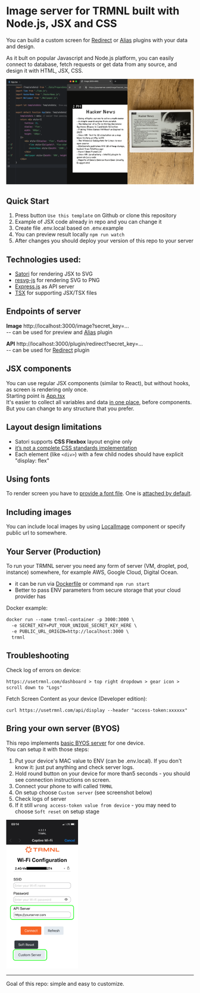 # Image server for TRMNL built with Node.js, JSX and CSS

You can build a custom screen for [Redirect](https://help.usetrmnl.com/en/articles/11035846-redirect-plugin)
or [Alias](https://help.usetrmnl.com/en/articles/10701448-alias-plugin) plugins with your data and design.

As it bult on popular Javascript and Node.js platform, you can easily connect to database, fetch requests or get data
from any source, and design it with HTML, JSX, CSS.

<img src="preview.png" alt="preview">

## Quick Start

1. Press button `Use this template` on Github or clone this repository
2. Example of JSX code already in repo and you can change it
3. Create file .env.local based on .env.example
3. You can preview result locally `npm run watch`
5. After changes you should deploy your version of this repo to your server

## Technologies used:

- [Satori](https://www.npmjs.com/package/satori) for rendering JSX to SVG
- [resvg-js](https://www.npmjs.com/package/@resvg/resvg-js) for rendering SVG to PNG
- [Express.js](https://expressjs.com) as API server
- [TSX](https://tsx.is) for supporting JSX/TSX files

## Endpoints of server

**Image** http://localhost:3000/image?secret_key=... <br>
-- can be used for preview and [Alias](https://help.usetrmnl.com/en/articles/10701448-alias-plugin) plugin

**API** http://localhost:3000/plugin/redirect?secret_key=... <br>
-- can be used for [Redirect](https://help.usetrmnl.com/en/articles/11035846-redirect-plugin) plugin

## JSX components

You can use regular JSX components (similar to React), but without hooks, as screen is rendering only once.<br>
Starting point is [App.tsx](../src/Template/App.tsx) <br>
It's easier to collect all variables and data [in one place](../src/Data/PrepareData.ts), before components. But you can
change to any structure that you prefer.

## Layout design limitations
- Satori supports **CSS Flexbox** layout engine only
- [it’s not a complete CSS standards implementation](https://github.com/vercel/satori?tab=readme-ov-file#css) 
- Each element (like `<div>`) with a few child nodes should have explicit "display: flex"

## Using fonts

To render screen you have to [provide a font file](../src/Utils/JSXtoPNG.ts). One is [attached by default](../assets/fonts/).

## Including images

You can include local images by using [LocalImage](../src/Template/LocalImage.tsx) component or specify public url to
somewhere.

## Your Server (Production)

To run your TRMNL server you need any form of server (VM, droplet, pod, instance) somewhere, for example AWS, Google
Cloud, Digital Ocean.

- it can be run via [Dockerfile](../Dockerfile) or command `npm run start`
- Better to pass ENV parameters from secure storage that your cloud provider has

Docker example:
```shell
docker run --name trmnl-container -p 3000:3000 \
  -e SECRET_KEY=PUT_YOUR_UNIQUE_SECRET_KEY_HERE \
  -e PUBLIC_URL_ORIGIN=http://localhost:3000 \
  trmnl
```

## Troubleshooting

Check log of errors on device:

```
https://usetrmnl.com/dashboard > top right dropdown > gear icon > scroll down to "Logs"
```

Fetch Screen Content as your device (Developer edition):

```
curl https://usetrmnl.com/api/display --header "access-token:xxxxxx"
```

## Bring your own server (BYOS)
This repo implements [basic BYOS server](https://docs.usetrmnl.com/go/diy/byos) for one device.<br>
You can setup it with those steps:
1. Put your device's MAC value to ENV (can be .env.local). If you don't know it: just put anything and check server logs.
2. Hold round button on your device for more than5 seconds - you should see connection instructions on screen.
3. Connect your phone to wifi called `TRMNL`
4. On setup choose `Custom server` (see screenshot below)
5. Check logs of server
6. If it still `wrong access-token value from device` - you may need to choose `Soft reset` on setup stage

<img src="BYOS_setup.png" alt="BYOS setup" height="400">


---
Goal of this repo: simple and easy to customize.
